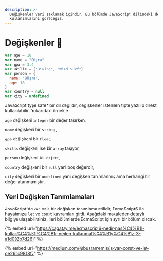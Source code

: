 ```yaml
---
description: >-
  Değişkenler veri saklamak içindir. Bu bölümde JavaScript dilindeki değişken
  kullanımlarını göreceğiz.
---
```


# Değişkenler 🐣

```javascript
var age = 18
var name = "Büşra"
var gpa = 3.4
var skills = ["Diving", "Wind Surf"]
var person = {
  name: "Büşra",
  age: 18
}
var country = null
var city = undefined
```

JavaScript type safe\* bir dil değildir, değişkenler istenilen tipte yazılıp direkt kullanılabilir. Yukarıdaki örnekte 

`age` değişkeni `integer` bir değer taşırken, 

`name` değişkeni bir `string` , 

`gpa` değişkeni bir `float`, 

`skills` değişkeni ise bir `array` taşıyor,

`person` değişkeni bir `object`, 

`country` değişkeni bir `null` yani boş değerdir,

`city` değişkeni bir `undefined` yani değişken tanımlanmış ama herhangi bir değer atanmamıştır.

## Yeni Değişken Tanımlamaları

JavaScript'de `var` eski bir değişken tanımlama stilidir, EcmaScript6 ile hayatımıza `let` ve `const` kavramları girdi. Aşağıdaki makaleden detaylı bilgiye ulaşabilirsiniz, ileri bölümlerde EcmaScript için ayrı bir bölüm olacak.

{% embed url="https://cagatay.me/ecmascript6-nedir-nas%C4%B1l-kullan%C4%B1l%C4%B1r-neden-kullanmal%C4%B1y%C4%B1z-3-a1d092b7d261" %}

{% embed url="https://medium.com/@busramemis/js-var-const-ve-let-ce26bc9818f7" %}




